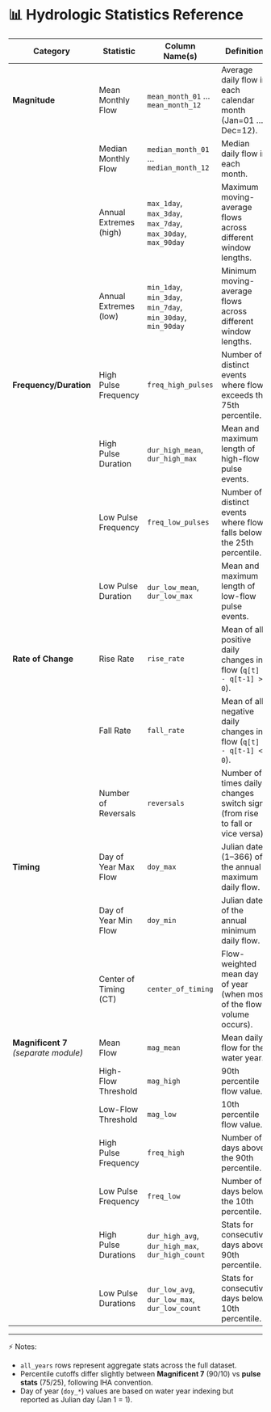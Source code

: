 # 📊 Hydrologic Statistics Reference

| **Category**        | **Statistic**            | **Column Name(s)**        | **Definition**                                                                 |
|----------------------|--------------------------|----------------------------|--------------------------------------------------------------------------------|
| **Magnitude**        | Mean Monthly Flow        | `mean_month_01` … `mean_month_12` | Average daily flow in each calendar month (Jan=01 … Dec=12).                   |
|                      | Median Monthly Flow      | `median_month_01` … `median_month_12` | Median daily flow in each month.                                               |
|                      | Annual Extremes (high)   | `max_1day`, `max_3day`, `max_7day`, `max_30day`, `max_90day` | Maximum moving-average flows across different window lengths.                  |
|                      | Annual Extremes (low)    | `min_1day`, `min_3day`, `min_7day`, `min_30day`, `min_90day` | Minimum moving-average flows across different window lengths.                  |
| **Frequency/Duration** | High Pulse Frequency    | `freq_high_pulses`         | Number of distinct events where flow exceeds the 75th percentile.              |
|                      | High Pulse Duration      | `dur_high_mean`, `dur_high_max` | Mean and maximum length of high-flow pulse events.                             |
|                      | Low Pulse Frequency      | `freq_low_pulses`          | Number of distinct events where flow falls below the 25th percentile.          |
|                      | Low Pulse Duration       | `dur_low_mean`, `dur_low_max` | Mean and maximum length of low-flow pulse events.                              |
| **Rate of Change**   | Rise Rate                | `rise_rate`                | Mean of all positive daily changes in flow (`q[t] - q[t-1] > 0`).              |
|                      | Fall Rate                | `fall_rate`                | Mean of all negative daily changes in flow (`q[t] - q[t-1] < 0`).              |
|                      | Number of Reversals      | `reversals`                | Number of times daily changes switch sign (from rise to fall or vice versa).   |
| **Timing**           | Day of Year Max Flow     | `doy_max`                  | Julian date (1–366) of the annual maximum daily flow.                          |
|                      | Day of Year Min Flow     | `doy_min`                  | Julian date of the annual minimum daily flow.                                  |
|                      | Center of Timing (CT)    | `center_of_timing`         | Flow-weighted mean day of year (when most of the flow volume occurs).          |
| **Magnificent 7** *(separate module)* | Mean Flow                  | `mag_mean`                 | Mean daily flow for the water year.                                            |
|                      | High-Flow Threshold      | `mag_high`                 | 90th percentile flow value.                                                    |
|                      | Low-Flow Threshold       | `mag_low`                  | 10th percentile flow value.                                                    |
|                      | High Pulse Frequency     | `freq_high`                | Number of days above the 90th percentile.                                      |
|                      | Low Pulse Frequency      | `freq_low`                 | Number of days below the 10th percentile.                                      |
|                      | High Pulse Durations     | `dur_high_avg`, `dur_high_max`, `dur_high_count` | Stats for consecutive days above 90th percentile.                            |
|                      | Low Pulse Durations      | `dur_low_avg`, `dur_low_max`, `dur_low_count` | Stats for consecutive days below 10th percentile.                            |

---

⚡ Notes:  
- `all_years` rows represent aggregate stats across the full dataset.  
- Percentile cutoffs differ slightly between **Magnificent 7** (90/10) vs **pulse stats** (75/25), following IHA convention.  
- Day of year (`doy_*`) values are based on water year indexing but reported as Julian day (Jan 1 = 1).  
